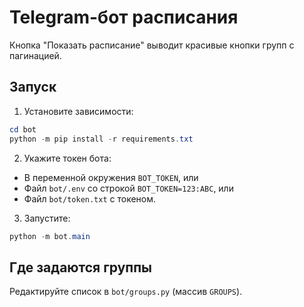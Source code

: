 # Telegram-бот расписания

Кнопка "Показать расписание" выводит красивые кнопки групп с пагинацией.

## Запуск

1) Установите зависимости:
```powershell
cd bot
python -m pip install -r requirements.txt
```

2) Укажите токен бота:
- В переменной окружения `BOT_TOKEN`, или
- Файл `bot/.env` со строкой `BOT_TOKEN=123:ABC`, или
- Файл `bot/token.txt` с токеном.

3) Запустите:
```powershell
python -m bot.main
```

## Где задаются группы
Редактируйте список в `bot/groups.py` (массив `GROUPS`).
